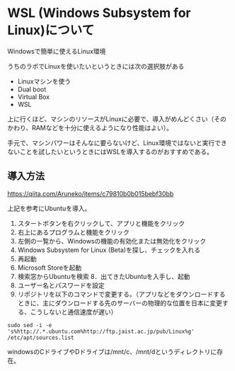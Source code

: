 # WSL (Windows Subsystem for Linux)について

Windowsで簡単に使えるLinux環境

うちのラボでLinuxを使いたいというときには次の選択肢がある

- Linuxマシンを使う
- Dual boot
- Virtual Box
- WSL

上に行くほど、マシンのリソースがLinuxに必要で、導入がめんどくさい（そのかわり、RAMなどを十分に使えるようになり性能はよい）。

手元で、マシンパワーはそんなに要らないけど、Linux環境ではないと実行できないことを試したいというときにはWSLを導入するのがおすすめである。

## 導入方法

https://qiita.com/Aruneko/items/c79810b0b015bebf30bb

上記を参考にUbuntuを導入。

1. スタートボタンを右クリックして、アプリと機能をクリック
2. 右上にあるプログラムと機能をクリック
3. 左側の一覧から、Windowsの機能の有効化または無効化をクリック
4. Windows Subsystem for Linux (Beta)を探し、チェックを入れる
5. 再起動
6. Microsoft Storeを起動
7. 検索窓からUbuntuを検索
8．出てきたUbuntuを入手し、起動
9. ユーザー名とパスワードを設定
10. リポジトリを以下のコマンドで変更する。（アプリなどをダウンロードするときに、主にダウンロードする先のサーバーの物理的な位置を日本に変更する、こうしないと通信速度が遅い）

```
sudo sed -i -e 's%http://.*.ubuntu.com%http://ftp.jaist.ac.jp/pub/Linux%g' /etc/apt/sources.list
```

windowsのCドライブやDドライブは/mnt/c、/mnt/dというディレクトリに存在。

